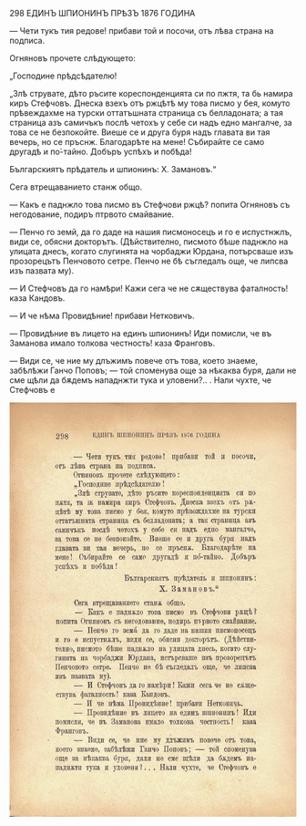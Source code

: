 ﻿298 ЕДИНЪ ШПИОНИНЪ ПРѢЗЪ 1876 ГОДИНА

— Чети тукъ тия редове! прибави той и посочи, отъ лѣва страна на подписа.

Огняновъ прочете слѣдующето:

„Господине прѣдсѣдателю!

„Злѣ струвате, дѣто ръсите кореспонденцията си по пжтя, та бь намира киръ Стефчовъ. Днеска взехъ отъ ржцѣтѣ му това писмо у бея, комуто прѣвеждахме на турски оттатъшната страница съ белладоната; а тая страница азъ самичъкъ послѣ четохъ у себе си надъ едно мангалче, за това се не безпокойте. Виеше се и друга буря надъ главата ви тая вечерь, но се пръснж. Благодарѣте на мене! Събирайте се само другадѣ и по́-тайно. Добъръ успѣхъ и побѣда!

Българскиятъ прѣдатель и шпионинъ: X. Замановъ.“

Сега втрещаванието станж общо.

— Какъ е паднжло това писмо въ Стефчови ржцѣ? попита Огняновъ съ негодование, подиръ птрвото смайвание.

— Пенчо го земй, да го даде на нашия писмоносецъ и го е испустнжлъ, види се, обясни докторътъ. (Дѣйствително, писмото бѣше паднжло на улицата днесъ, когато слугинята на чорбаджи Юрдана, потърсваше изъ прозорецътъ Пенчовото сетре. Пенчо не бѣ съгледалъ още, че липсва изъ пазвата му).

— И Стефчовъ да го намѣри! Кажи сега че не сѫществува фаталность! каза Кандовъ.

— И че нѣма Провидѣние! прибави Нетковичъ.

— Провидѣние въ лицето на единъ шпионинъ! Иди помисли, че въ Заманова имало толкова честность! каза Франговъ.

— Види се, че ние му длъжимъ повече отъ това, което знаеме, забѣлѣжи Ганчо Поповъ; — той споменува още за нѣкаква буря, дали не сме щѣли да бѫдемъ нападнжти тука и уловени?.. . Нали чухте, че Стефчовъ е

![original](../images/335.jpg)

